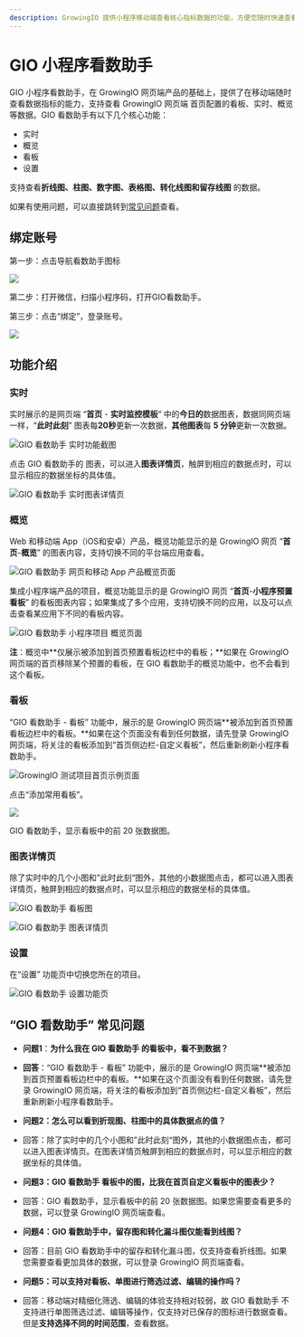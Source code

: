 ```yaml
---
description: GrowingIO 提供小程序移动端查看核心指标数据的功能，方便您随时快速查看您的核心指标
---
```


# GIO 小程序看数助手

GIO 小程序看数助手，在 GrowingIO 网页端产品的基础上，提供了在移动端随时查看数据指标的能力，支持查看 GrowingIO 网页端 首页配置的看板、实时、概览等数据。GIO 看数助手有以下几个核心功能：

* 实时
* 概览
* 看板
* 设置

支持查看**折线图、柱图、数字图、表格图、转化线图和留存线图** 的数据。

如果有使用问题，可以直接跳转到[常见问题](xiao-cheng-xu-kan-shu-zhu-shou.md#gio-kan-shu-zhu-shou-chang-jian-wen-ti)查看。

## 绑定账号

第一步：点击导航看数助手图标

![](.gitbook/assets/image%20%28100%29.png)

第二步：打开微信，扫描小程序码，打开GIO看数助手。

第三步：点击“绑定”，登录账号。

![](https://growingio.atlassian.net/wiki/download/thumbnails/676626445/image2018-12-7_11-23-15.png?version=1&modificationDate=1544152999300&cacheVersion=1&api=v2&width=115&height=250)

## 功能介绍

### 实时

实时展示的是网页端 “**首页** - **实时监控模板**“ 中的**今日的**数据图表，数据同网页端一样，“**此时此刻**” 图表每**20秒**更新一次数据，**其他图表**每 **5 分钟**更新一次数据。

![GIO &#x770B;&#x6570;&#x52A9;&#x624B; &#x5B9E;&#x65F6;&#x529F;&#x80FD;&#x622A;&#x56FE;](.gitbook/assets/image%20%28264%29.png)

点击 GIO 看数助手的 图表，可以进入**图表详情页**，触屏到相应的数据点时，可以显示相应的数据坐标的具体值。

![GIO &#x770B;&#x6570;&#x52A9;&#x624B; &#x5B9E;&#x65F6;&#x56FE;&#x8868;&#x8BE6;&#x60C5;&#x9875;](.gitbook/assets/image%20%28101%29.png)

### 概览

Web 和移动端 App（iOS和安卓）产品，概览功能显示的是 GrowingIO 网页 “**首页**-**概览**” 的图表内容，支持切换不同的平台端应用查看。

![GIO &#x770B;&#x6570;&#x52A9;&#x624B; &#x7F51;&#x9875;&#x548C;&#x79FB;&#x52A8; App &#x4EA7;&#x54C1;&#x6982;&#x89C8;&#x9875;&#x9762;](.gitbook/assets/image%20%28287%29.png)

集成小程序端产品的项目，概览功能显示的是 GrowingIO 网页 “**首页**-**小程序预置看板**” 的看板图表内容；如果集成了多个应用，支持切换不同的应用，以及可以点击查看某应用下不同的看板内容。

![GIO &#x770B;&#x6570;&#x52A9;&#x624B; &#x5C0F;&#x7A0B;&#x5E8F;&#x9879;&#x76EE; &#x6982;&#x89C8;&#x9875;&#x9762;](.gitbook/assets/image%20%28134%29.png)

​**注**：概览中**仅展示被添加到首页预置看板边栏中的看板；**如果在 GrowingIO 网页端的首页移除某个预置的看板，在 GIO 看数助手的概览功能中，也不会看到这个看板。

### 看板

“GIO 看数助手 - 看板” 功能中，展示的是 GrowingIO 网页端**被添加到首页预置看板边栏中的看板。**如果在这个页面没有看到任何数据，请先登录 GrowingIO 网页端，将关注的看板添加到“首页侧边栏-自定义看板”，然后重新刷新小程序看数助手。

![GrowingIO &#x6D4B;&#x8BD5;&#x9879;&#x76EE;&#x9996;&#x9875;&#x793A;&#x4F8B;&#x9875;&#x9762;](.gitbook/assets/image%20%28231%29.png)

点击“添加常用看板”。

![](.gitbook/assets/image%20%28125%29.png)

GIO 看数助手，显示看板中的前 20 张数据图。

### 图表详情页

除了实时中的几个小图和”此时此刻“图外，其他的小数据图点击，都可以进入图表详情页，触屏到相应的数据点时，可以显示相应的数据坐标的具体值。

![GIO &#x770B;&#x6570;&#x52A9;&#x624B; &#x770B;&#x677F;&#x56FE;](.gitbook/assets/image%20%28204%29.png)

![GIO &#x770B;&#x6570;&#x52A9;&#x624B; &#x56FE;&#x8868;&#x8BE6;&#x60C5;&#x9875;](.gitbook/assets/image%20%28135%29.png)

### 设置

在“设置” 功能页中切换您所在的项目。

![GIO &#x770B;&#x6570;&#x52A9;&#x624B; &#x8BBE;&#x7F6E;&#x529F;&#x80FD;&#x9875;](.gitbook/assets/image%20%28112%29.png)

## “GIO 看数助手” 常见问题

* **问题1**：**为什么我在 GIO 看数助手 的看板中，看不到数据？**
* **回答**：“GIO 看数助手 - 看板” 功能中，展示的是 GrowingIO 网页端**被添加到首页预置看板边栏中的看板。**如果在这个页面没有看到任何数据，请先登录 GrowingIO 网页端，将关注的看板添加到“首页侧边栏-自定义看板”，然后重新刷新小程序看数助手。



* **问题2：怎么可以看到折现图、柱图中的具体数据点的值？**
* 回答：除了实时中的几个小图和”此时此刻“图外，其他的小数据图点击，都可以进入图表详情页。在图表详情页触屏到相应的数据点时，可以显示相应的数据坐标的具体值。



* **问题3：GIO 看数助手 看板中的图，比我在首页自定义看板中的图表少？**
* 回答：GIO 看数助手，显示看板中的前 20 张数据图。如果您需要查看更多的数据，可以登录 GrowingIO 网页端查看。



* **问题4：GIO 看数助手中，留存图和转化漏斗图仅能看到线图？**
* 回答：目前 GIO 看数助手中的留存和转化漏斗图，仅支持查看折线图。如果您需要查看更加具体的数据，可以登录 GrowingIO 网页端查看。



* **问题5：可以支持对看板、单图进行筛选过滤、编辑的操作吗？**
* 回答：移动端对精细化筛选、编辑的体验支持相对较弱，故 GIO 看数助手 不支持进行单图筛选过滤、编辑等操作，仅支持对已保存的图标进行数据查看。但是**支持选择不同的时间范围**，查看数据。


